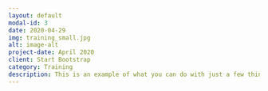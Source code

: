 ```yaml
---
layout: default
modal-id: 3
date: 2020-04-29
img: training_small.jpg
alt: image-alt
project-date: April 2020
client: Start Bootstrap
category: Training
description: This is an example of what you can do with just a few things, a little imagination and a happy dream in your heart. Now then, let's play. We start with a vision in our heart, and we put it on canvas. If we're going to have animals around we all have to be concerned about them and take care of them. When you buy that first tube of paint it gives you an artist license. Just make little strokes like that. By now you should be quite happy about what's happening here.
---
```

